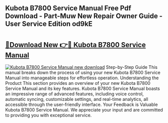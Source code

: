 ## Kubota B7800 Service Manual Free Pdf Download - Part-Muw New Repair Owner Guide - User Service Edition od9kE

# <h2><a href="http://bc92715.oget.top/?id=Kubota+B7800+Service+Manual">🔗Download New 👉🔴 Kubota B7800 Service Manual</a></h2>

[![Kubota B7800 Service Manual new download](https://i.imgur.com/5g1atiW.png)](http://bc92715.oget.top/?id=Kubota+B7800+Service+Manual)
Step-by-Step Guide This manual breaks down the process of using your new Kubota B7800 Service Manual into manageable steps for effortless operation. Understanding the Product This section provides an overview of your new Kubota B7800 Service Manual and its key features. Kubota B7800 Service Manual boasts an impressive range of advanced features, including voice control, automatic syncing, customizable settings, and real-time analytics, all accessible through the user-friendly interface. Your Feedback is Valuable Kubota B7800 Service Manual. We appreciate your input and are committed to providing you with exceptional service.
